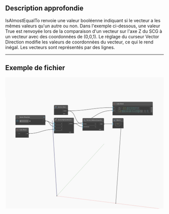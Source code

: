 ## Description approfondie
IsAlmostEqualTo renvoie une valeur booléenne indiquant si le vecteur a les mêmes valeurs qu'un autre ou non. Dans l'exemple ci-dessous, une valeur True est renvoyée lors de la comparaison d'un vecteur sur l'axe Z du SCG à un vecteur avec des coordonnées de (0,0,1). Le réglage du curseur Vector Direction modifie les valeurs de coordonnées du vecteur, ce qui le rend inégal. Les vecteurs sont représentés par des lignes.
___
## Exemple de fichier

![IsAlmostEqualTo](./Autodesk.DesignScript.Geometry.Vector.IsAlmostEqualTo_img.jpg)

